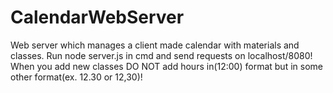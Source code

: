 # CalendarWebServer
Web server which manages a client made calendar with materials and classes.
Run node server.js in cmd and send requests on localhost/8080!
When you add new classes DO NOT add hours in(12:00) format but in some other format(ex. 12.30 or 12,30)!

